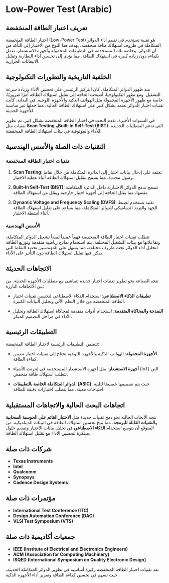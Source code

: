 # Low-Power Test (Arabic)

## تعريف اختبار الطاقة المنخفضة

اختبار الطاقة المنخفضة (Low-Power Test) هو تقنية تستخدم في تقييم أداء الدوائر المتكاملة في ظروف استهلاك طاقة منخفضة. يهدف هذا النوع من الاختبار إلى التأكد من أن الدوائر، وخاصة تلك المستخدمة في التطبيقات المحمولة وأجهزة الاستشعار، تعمل بكفاءة دون زيادة كبيرة في استهلاك الطاقة، مما يؤدي إلى تحسين أداء البطارية وتقليل الانبعاثات الحرارية.

## الخلفية التاريخية والتطورات التكنولوجية

منذ ظهور الدوائر المتكاملة، كان التركيز الرئيسي على تحسين الأداء وزيادة سرعة التشغيل. ومع تطور التكنولوجيا، أصبحت الحاجة إلى تقليل استهلاك الطاقة أمرًا ضروريًا، خاصة مع ظهور الأجهزة المحمولة مثل الهواتف الذكية والأجهزة اللوحية. في البداية، كانت تقنيات اختبار الدوائر تعتمد بشكل كبير على استهلاك الطاقة العالية، مما جعلها غير مناسبة للأجهزة الحديثة.

في السنوات الأخيرة، تقدم البحث في اختبار الطاقة المنخفضة بشكل كبير. تم تطوير تقنيات مثل **Scan Testing** و**Built-In Self-Test (BIST)**، التي تدعم المتطلبات الجديدة للأداء والموثوقية في بيئات استهلاك الطاقة المنخفضة.

## التقنيات ذات الصلة والأسس الهندسية

### تقنيات اختبار الطاقة المنخفضة

1. **Scan Testing**: تعتمد على إدخال بيانات اختبار إلى الدائرة المتكاملة من خلال نقاط وصول محددة، مما يسمح بتقليل استهلاك الطاقة أثناء عملية الاختبار.
  
2. **Built-In Self-Test (BIST)**: تسمح بدمج الدوائر الاختبارية داخل الدائرة المتكاملة نفسها، مما يقلل الحاجة إلى أجهزة اختبار خارجية ويقلل من استهلاك الطاقة.

3. **Dynamic Voltage and Frequency Scaling (DVFS)**: تقنية تستخدم لضبط الجهد والتردد الديناميكي للدوائر المتكاملة، مما يساعد على تقليل استهلاك الطاقة أثناء أنشطة الاختبار.

### الأسس الهندسية

تتطلب تقنيات اختبار الطاقة المنخفضة فهماً عميقاً لمبدأ تشغيل الدوائر المتكاملة، وتفاعلاتها مع بيئات التشغيل المختلفة. يتم استخدام نماذج رياضية متقدمة وتوزيع الطاقة لتحليل أداء الدوائر تحت ظروف مختلفة، مما يسهل على المهندسين تحديد النقاط التي يمكن فيها تقليل استهلاك الطاقة دون التأثير على الأداء.

## الاتجاهات الحديثة

تتجه الصناعة نحو تطوير تقنيات اختبار جديدة تتماشى مع متطلبات الأجهزة الحديثة. من بين الاتجاهات البارزة:

- **تطبيقات الذكاء الاصطناعي**: استخدام الذكاء الاصطناعي لتحسين تقنيات اختبار الطاقة المنخفضة من خلال التعلم الآلي وتحليل البيانات الكبيرة.
  
- **النمذجة والمحاكاة المتقدمة**: استخدام أدوات متقدمة لمحاكاة استهلاك الطاقة وتحليل الأداء في مراحل التصميم المبكر.

## التطبيقات الرئيسية

تتضمن التطبيقات الرئيسية لاختبار الطاقة المنخفضة:

- **الأجهزة المحمولة**: الهواتف الذكية والأجهزة اللوحية تحتاج إلى تقنيات اختبار تضمن كفاءة الطاقة.
  
- **أجهزة الاستشعار**: مثل أجهزة الاستشعار المستخدمة في إنترنت الأشياء (IoT) التي تتطلب استهلاك طاقة منخفض.

- **الدوائر المتكاملة الخاصة بالتطبيقات (ASIC)**: حيث يتم تصميمها خصيصًا لتلبية احتياجات معينة، مما يتطلب اختبارات دقيقة للطاقة.

## اتجاهات البحث الحالية والاتجاهات المستقبلية

تتجه الأبحاث الحالية نحو دمج تقنيات جديدة مثل **الاختبار القائم على الحوسبة السحابية** و**التقنيات القابلة للبرمجة**، مما يتيح تحسين استهلاك الطاقة في البيئات الديناميكية. من المتوقع أن يتوسع استخدام **الذكاء الاصطناعي** في تحليل بيانات الاختبار وتقديم حلول مبتكرة لتحسين الأداء مع تقليل استهلاك الطاقة.

## شركات ذات صلة

- **Texas Instruments**
- **Intel**
- **Qualcomm**
- **Synopsys**
- **Cadence Design Systems**

## مؤتمرات ذات صلة

- **International Test Conference (ITC)**
- **Design Automation Conference (DAC)**
- **VLSI Test Symposium (VTS)**

## جمعيات أكاديمية ذات صلة

- **IEEE (Institute of Electrical and Electronics Engineers)**
- **ACM (Association for Computing Machinery)**
- **ISQED (International Symposium on Quality Electronic Design)**

تعد تقنيات اختبار الطاقة المنخفضة ركيزة أساسية في تطوير الدوائر المتكاملة الحديثة، حيث تسهم في تحسين كفاءة الطاقة وتعزيز أداء الأجهزة الذكية.